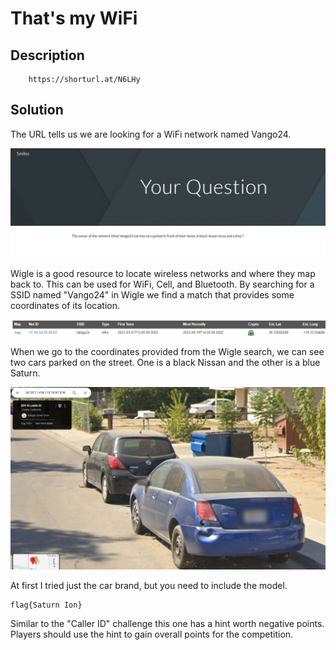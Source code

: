 # That's my WiFi

## Description

        https://shorturl.at/N6LHy 

## Solution

The URL tells us we are looking for a WiFi network named Vango24.

![](/images/network.png)

Wigle is a good resource to locate wireless networks and where they map back to. This can be used for WiFi, Cell, and Bluetooth. By searching for a SSID named "Vango24" in Wigle we find a match that provides some coordinates of its location.

![](/images/wigle.png)

When we go to the coordinates provided from the Wigle search, we can see two cars parked on the street. One is a black Nissan and the other is a blue Saturn. 

![](/images/coords.png)

At first I tried just the car brand, but you need to include the model.

```
flag{Saturn Ion}
```



Similar to the "Caller ID" challenge this one has a hint worth negative points. Players should use the hint to gain overall points for the competition. 
